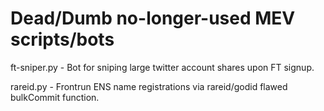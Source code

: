 # Dead/Dumb no-longer-used MEV scripts/bots

ft-sniper.py - Bot for sniping large twitter account shares upon FT signup.  

rareid.py - Frontrun ENS name registrations via rareid/godid flawed bulkCommit function.
